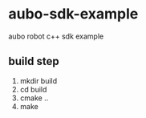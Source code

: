 # aubo-sdk-example
aubo robot c++ sdk example

## build step
  1. mkdir build
  2. cd build
  3. cmake ..
  4. make